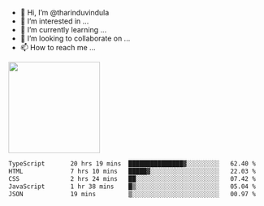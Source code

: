 - 👋 Hi, I’m @tharinduvindula
- 👀 I’m interested in ...
- 🌱 I’m currently learning ...
- 💞️ I’m looking to collaborate on ...
- 📫 How to reach me ...

<!---
tharinduvindula/tharinduvindula is a ✨ special ✨ repository because its `README.md` (this file) appears on your GitHub profile.
You can click the Preview link to take a look at your changes.
--->

<img height="180em" src="https://github-readme-stats.vercel.app/api?username=tharinduvindula&show_icons=true&hide_border=false&&count_private=true&include_all_commits=true" />


<!--START_SECTION:waka-->

```txt
TypeScript       20 hrs 19 mins  ███████████████▓░░░░░░░░░   62.40 %
HTML             7 hrs 10 mins   █████▓░░░░░░░░░░░░░░░░░░░   22.03 %
CSS              2 hrs 24 mins   ██░░░░░░░░░░░░░░░░░░░░░░░   07.42 %
JavaScript       1 hr 38 mins    █▒░░░░░░░░░░░░░░░░░░░░░░░   05.04 %
JSON             19 mins         ▒░░░░░░░░░░░░░░░░░░░░░░░░   00.97 %
```

<!--END_SECTION:waka-->
